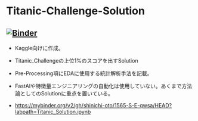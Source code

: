 # Titanic-Challenge-Solution

[![Binder](https://mybinder.org/badge_logo.svg)](https://mybinder.org/v2/gh/shinichi-oto/1565-S-E-qwsa/HEAD?labpath=Titanic_Solution.ipynb)
---------------------
- Kaggle向けに作成。
- Titanic_Challengeの上位1%のスコアを出すSolution
- Pre-Processing項にEDAに使用する統計解析手法を記載。
- FastAIや特徴量エンジニアリングの自動化は使用していない。あくまで方法論としてのSolutionに重点を置いている。

- https://mybinder.org/v2/gh/shinichi-oto/1565-S-E-qwsa/HEAD?labpath=Titanic_Solution.ipynb
